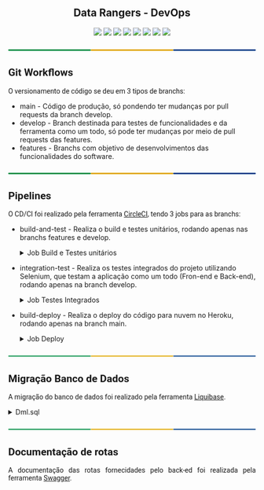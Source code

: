 <html>
  <body>
  
  <h2 align="center"> Data Rangers - DevOps </h2>
  
 <p align="center"> <img src="https://img.shields.io/badge/GitHub-Versionamento-181717?style=for-the-badge&logo=github"> <img src="https://img.shields.io/badge/CircleCI-CI/CD-515A5A?style=for-the-badge&logo=circleci"> <img src="https://img.shields.io/badge/Maven-Build-FF5733?style=for-the-badge&logo=ApacheMaven"> <img src="https://img.shields.io/badge/Selenium-Testes Integrados-28B463?style=for-the-badge&logo=selenium"> <img src="https://img.shields.io/badge/Liquibase-Migração BD-B03A2E?style=for-the-badge&logo=liquibase"> <img src="https://img.shields.io/badge/Heroku-Cloud-8E44AD?style=for-the-badge&logo=heroku"> <img src="https://img.shields.io/badge/Docker-Deploy-3498DB?style=for-the-badge&logo=docker"> <img src="https://img.shields.io/badge/Swagger-Documentação Rotas-1E8449?style=for-the-badge&logo=swagger"> </p>
   
 <p align="center"> <img src="https://github.com/guiftavares/Registro-de-Livros/blob/main/Group%2040linha.png"></p>
   
 <h2 style="font-family:roboto;"> Git Workflows</h2>
 <p align="justify" style="font-family:roboto;"> O versionamento de código se deu em 3 tipos de branchs:</p>
 
   * main - Código de produção, só pondendo ter mudanças por pull requests da branch develop.
   * develop - Branch destinada para testes de funcionalidades e da ferramenta como um todo, só pode ter mudanças por meio de pull requests das features.
   * features - Branchs com objetivo de desenvolvimentos das funcionalidades do software.
   
 <p align="center"> <img src="https://github.com/guiftavares/Registro-de-Livros/blob/main/Group%2040linha.png"></p>
   
 <h2 style="font-family:roboto;"> Pipelines </h2>
 <p align="justify" style="font-family:roboto;"> O CD/CI foi realizado pela ferramenta <a href="https://circleci.com/">CircleCI</a>, tendo 3 jobs para as branchs:</p>
 
   * build-and-test - Realiza o build e testes unitários, rodando apenas nas branchs features e develop.
      <details>
      <summary>Job Build e Testes unitários</summary>
   
      ```yaml
      build-and-test:
        docker:
          - image: cimg/openjdk:11.0
        steps:
          - checkout
          - run:
              name: Build
              command: mvn clean package
          - run:
              name: Unit Tests
              command: mvn -Dtest="dw.servico.**" test
      ```
      </details>

   * integration-test - Realiza os testes integrados do projeto utilizando Selenium, que testam a aplicação como um todo (Fron-end e Back-end), rodando apenas na branch develop.
      <details>
      <summary>Job Testes Integrados</summary>
   
      ```yaml
      integration-test:
        docker:
          - image: cimg/openjdk:11.0.10-browsers
        steps:
          - browser-tools/install-browser-tools
          - checkout
          - run:
              name: Download Selenium
              command: curl -O http://selenium-release.storage.googleapis.com/3.141/selenium-server-standalone-3.141.59.jar
          - run:
              name: Start Selenium Server
              command: java -jar selenium-server-standalone-3.141.59.jar
              background: true
          - run:
              name: Integration Tests
              command: mvn -Dtest="dw.integracaoTestes.**" test
      ```
      </details>

* build-deploy - Realiza o deploy do código para nuvem no Heroku, rodando apenas na branch main.
      <details>
      <summary>Job Deploy</summary>
   
    ```yaml
    build-deploy:
      machine: true
      steps:
        - checkout
        - run:
            name: Build and push Docker image to Heroku
            command: |
              set -x
              sudo curl https://cli-assets.heroku.com/install.sh | sh
              HEROKU_API_KEY=${HEROKU_API_KEY} heroku container:login
              HEROKU_API_KEY=${HEROKU_API_KEY} heroku container:push -a datawarriors-back web
              HEROKU_API_KEY=${HEROKU_API_KEY} heroku container:release -a datawarriors-back web
    ```
     </details>
   
<p align="center"> <img src="https://github.com/guiftavares/Registro-de-Livros/blob/main/Group%2040linha.png"></p>
   
 <h2 style="font-family:roboto;"> Migração Banco de Dados</h2>
 <p align="justify" style="font-family:roboto;"> A migração do banco de dados foi realizado pela ferramenta <a href="https://www.liquibase.org/">Liquibase</a>.</p>
 
<details>
  <summary>Dml.sql</summary>
   
   ```yaml
    --liquibase formatted sql
    --changeset Gabriel Ferraz:1

    insert into Carteira(crt_descricao) values('Junior');
    insert into Carteira(crt_descricao) values('Pleno');
    insert into Carteira(crt_descricao) values('Senior');
    insert into Carteira(crt_descricao) values('Especialista');

    --changeset Gabriel Ferraz:2

    insert into Cargo(car_descricao) values('Vendedor');
    insert into Cargo(car_descricao) values('Admin');
    insert into Cargo(car_descricao) values('Analista de negócios');
  ```
</details>
   
<p align="center"> <img src="https://github.com/guiftavares/Registro-de-Livros/blob/main/Group%2040linha.png"></p>
 
<h2 style="font-family:roboto;"> Documentação de rotas</h2>
<p align="justify" style="font-family:roboto;"> A documentação das rotas fornecidades pelo back-ed foi realizada pela ferramenta <a href="https://swagger.io/">Swagger</a>.</p>
 
 <html>

